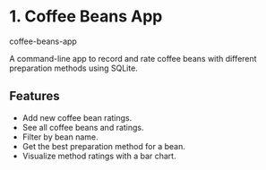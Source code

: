 # 1. Coffee Beans App

coffee-beans-app

A command-line app to record and rate coffee beans with different preparation methods using SQLite.

## Features
- Add new coffee bean ratings.
- See all coffee beans and ratings.
- Filter by bean name.
- Get the best preparation method for a bean.
- Visualize method ratings with a bar chart.
